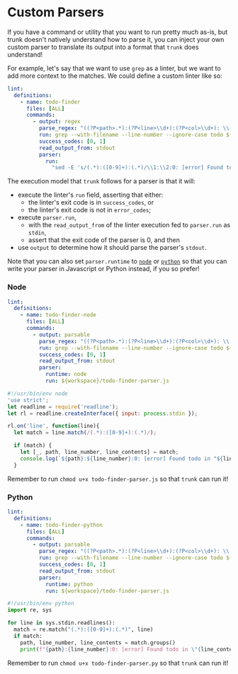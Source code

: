 # Custom Parsers

If you have a command or utility that you want to run pretty much as-is, but trunk doesn't natively understand how to parse it, you can inject your own custom parser to translate its output into a format that `trunk` does understand!

For example, let's say that we want to use `grep` as a linter, but we want to add more context to the matches. We could define a custom linter like so:

```yaml
lint:
  definitions:
    - name: todo-finder
      files: [ALL]
      commands:
        - output: regex
          parse_regex: "((?P<path>.*):(?P<line>\\d+):(?P<col>\\d+): \\[(?P<severity>.*)\\] (?P<message>.*) \\((?P<code>.*)\\))" # matches the parser run output
          run: grep --with-filename --line-number --ignore-case todo ${target}
          success_codes: [0, 1]
          read_output_from: stdout
          parser:
            run:
              "sed -E 's/(.*):([0-9]+):(.*)/\\1:\\2:0: [error] Found todo in \"\\3\" (found-todo)/'"
```

The execution model that `trunk` follows for a parser is that it will:

* execute the linter's `run` field, asserting that either:
  * the linter's exit code is in `success_codes`, or
  * the linter's exit code is not in `error_codes`;
* execute `parser.run`,
  * with the `read_output_from` of the linter execution fed to `parser.run` as `stdin`,
  * assert that the exit code of the parser is 0, and then
* use `output` to determine how it should parse the parser's `stdout`.

Note that you can also set `parser.runtime` to [`node`](../check/broken-reference/) or [`python`](../check/broken-reference/) so that you can write your parser in Javascript or Python instead, if you so prefer!

### Node

```yaml
lint:
  definitions:
    - name: todo-finder-node
      files: [ALL]
      commands:
        - output: parsable
          parse_regex: "((?P<path>.*):(?P<line>\\d+):(?P<col>\\d+): \\[(?P<severity>.*)\\] (?P<message>.*) \\((?P<code>.*)\\))" # matches the parser run output
          run: grep --with-filename --line-number --ignore-case todo ${target}
          success_codes: [0, 1]
          read_output_from: stdout
          parser:
            runtime: node
            run: ${workspace}/todo-finder-parser.js
```

```javascript
#!/usr/bin/env node
'use strict';
let readline = require('readline');
let rl = readline.createInterface({ input: process.stdin });

rl.on('line', function(line){
  let match = line.match(/(.*):([0-9]+):(.*)/);

  if (match) {
    let [_, path, line_number, line_contents] = match;
    console.log(`${path}:${line_number}:0: [error] Found todo in "${line_contents}" (found-todo)`);
  }
```

Remember to run `chmod u+x todo-finder-parser.js` so that `trunk` can run it!

### Python

```yaml
lint:
  definitions:
    - name: todo-finder-python
      files: [ALL]
      commands:
        - output: parsable
          parse_regex: "((?P<path>.*):(?P<line>\\d+):(?P<col>\\d+): \\[(?P<severity>.*)\\] (?P<message>.*) \\((?P<code>.*)\\))" # matches the parser run output
          run: grep --with-filename --line-number --ignore-case todo ${target}
          success_codes: [0, 1]
          read_output_from: stdout
          parser:
            runtime: python
            run: ${workspace}/todo-finder-parser.js
```

```python
#!/usr/bin/env python
import re, sys

for line in sys.stdin.readlines():
  match = re.match("(.*):([0-9]+):(.*)", line)
  if match:
    path, line_number, line_contents = match.groups()
    print(f"{path}:{line_number}:0: [error] Found todo in \"{line_contents}\" (found-todo)")

```

Remember to run `chmod u+x todo-finder-parser.py` so that `trunk` can run it!
